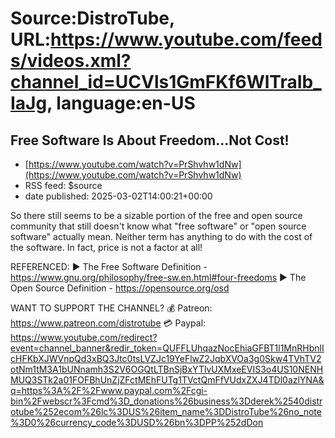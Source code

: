 # Source:DistroTube, URL:https://www.youtube.com/feeds/videos.xml?channel_id=UCVls1GmFKf6WlTraIb_IaJg, language:en-US

## Free Software Is About Freedom...Not Cost!
 - [https://www.youtube.com/watch?v=PrShvhw1dNw](https://www.youtube.com/watch?v=PrShvhw1dNw)
 - RSS feed: $source
 - date published: 2025-03-02T14:00:21+00:00

So there still seems to be a sizable portion of the free and open source community that still doesn't know what "free software" or "open source software" actually mean.  Neither term has anything to do with the cost of the software.  In fact, price is not a factor at all!

REFERENCED:
► The Free Software Definition - https://www.gnu.org/philosophy/free-sw.en.html#four-freedoms
► The Open Source Definition - https://opensource.org/osd

WANT TO SUPPORT THE CHANNEL? 
💰 Patreon: https://www.patreon.com/distrotube 
💳 Paypal: https://www.youtube.com/redirect?event=channel_banner&redir_token=QUFFLUhqazNocEhiaGFBT1l1MnRHbnlIcHFKbXJWVnpQd3xBQ3Jtc0tsLVZJc19YeFlwZ2JqbXVOa3g0Skw4TVhTV2otNm1tM3A1bUNnamh3S2V6OGQtLTBnSjBxYTlvUXMxeEVIS3o4US10NENHMUQ3STk2a01FOFBhUnZjZFctMEhFUTg1TVctQmFfVUdxZXJ4TDl0azlYNA&q=https%3A%2F%2Fwww.paypal.com%2Fcgi-bin%2Fwebscr%3Fcmd%3D_donations%26business%3Dderek%2540distrotube%252ecom%26lc%3DUS%26item_name%3DDistroTube%26no_note%3D0%26currency_code%3DUSD%26bn%3DPP%252dDon

